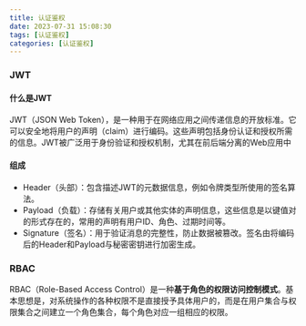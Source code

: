 ```yaml
---
title: 认证鉴权
date: 2023-07-31 15:08:30
tags: [认证鉴权]
categories: [认证鉴权]
---
```


### JWT

#### 什么是JWT

JWT（JSON Web Token），是一种用于在网络应用之间传递信息的开放标准。它可以安全地将用户的声明（claim）进行编码。这些声明包括身份认证和授权所需的信息。JWT被广泛用于身份验证和授权机制，尤其在前后端分离的Web应用中

#### 组成

* Header（头部）：包含描述JWT的元数据信息，例如令牌类型所使用的签名算法。
* Payload（负载）：存储有关用户或其他实体的声明信息，这些信息是以键值对的形式存在的，常用的声明有用户ID、角色、过期时间等。
* Signature（签名）：用于验证消息的完整性，防止数据被篡改。签名由将编码后的Header和Payload与秘密密钥进行加密生成。

### RBAC

RBAC（Role-Based Access Control）是一种**基于角色的权限访问控制模式**。基本思想是，对系统操作的各种权限不是直接授予具体用户的，而是在用户集合与权限集合之间建立一个角色集合，每个角色对应一组相应的权限。

